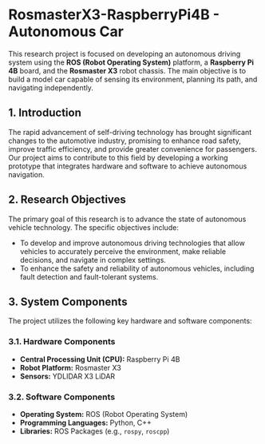 # RosmasterX3-RaspberryPi4B - Autonomous Car

This research project is focused on developing an autonomous driving system using the **ROS (Robot Operating System)** platform, a **Raspberry Pi 4B** board, and the **Rosmaster X3** robot chassis. The main objective is to build a model car capable of sensing its environment, planning its path, and navigating independently.

## 1. Introduction

The rapid advancement of self-driving technology has brought significant changes to the automotive industry, promising to enhance road safety, improve traffic efficiency, and provide greater convenience for passengers. Our project aims to contribute to this field by developing a working prototype that integrates hardware and software to achieve autonomous navigation.

## 2. Research Objectives

The primary goal of this research is to advance the state of autonomous vehicle technology. The specific objectives include:

* To develop and improve autonomous driving technologies that allow vehicles to accurately perceive the environment, make reliable decisions, and navigate in complex settings.
* To enhance the safety and reliability of autonomous vehicles, including fault detection and fault-tolerant systems.

## 3. System Components

The project utilizes the following key hardware and software components:

### 3.1. Hardware Components

* **Central Processing Unit (CPU):** Raspberry Pi 4B
* **Robot Platform:** Rosmaster X3
* **Sensors:** YDLIDAR X3 LiDAR

### 3.2. Software Components

* **Operating System:** ROS (Robot Operating System)
* **Programming Languages:** Python, C++
* **Libraries:** ROS Packages (e.g., `rospy`, `roscpp`)


